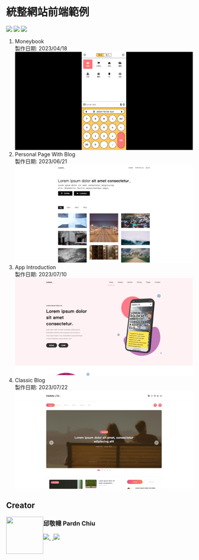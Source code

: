 
# 統整網站前端範例

![](https://img.shields.io/github/repo-size/pardnchiu/eb-template?label=size&color=bb4444) ![](https://img.shields.io/github/license/pardnchiu/eb-template?label=license&color=44bb44) ![](https://img.shields.io/badge/creator-邱敬幃-4444bb)

1. Moneybook<br>
    製作日期: 2023/04/18
    [![](./image/20230418.jpg)](https://pardnchiu.github.io/web-template/target/20230418) 
2. Personal Page With Blog<br>
    製作日期: 2023/06/21
    [![](./image/20230621.jpg)](https://pardnchiu.github.io/web-template/target/20230621)
3. App Introduction<br>
    製作日期: 2023/07/10
    [![](./image/20230710.jpg)](https://pardnchiu.github.io/web-template/target/20230710)
4. Classic Blog<br>
    製作日期: 2023/07/22
    [![](./image/20230722.jpg)](https://pardnchiu.github.io/web-template/target/20230722)

## Creator

<a href="https://pardn.io">
<img src="https://pardn.io/image/head-s.jpg" align="left" width="100" height="100">
</a>

### 邱敬幃 Pardn Chiu

<a href="mailto:dev@pardn.io">
  <img src="https://pardn.io/image/mail.svg">
</a>&nbsp<a href="https://linkedin.com/in/pardnchiu">
  <img src="https://skillicons.dev/icons?i=linkedin">
</a>